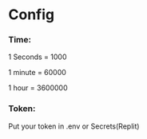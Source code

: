 # Config

### Time:
1 Seconds = 1000

1 minute = 60000

1 hour = 3600000

### Token:

Put your token in .env or Secrets(Replit)